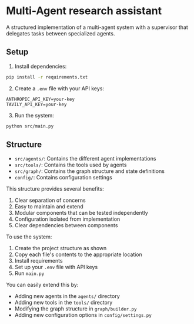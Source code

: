 # Multi-Agent research assistant

A structured implementation of a multi-agent system with a supervisor that delegates tasks between specialized agents.

## Setup

1. Install dependencies:

```bash
pip install -r requirements.txt
```

2. Create a `.env` file with your API keys:
```
ANTHROPIC_API_KEY=your-key
TAVILY_API_KEY=your-key
```

3. Run the system:

```bash
python src/main.py
```

## Structure

- `src/agents/`: Contains the different agent implementations
- `src/tools/`: Contains the tools used by agents
- `src/graph/`: Contains the graph structure and state definitions
- `config/`: Contains configuration settings

This structure provides several benefits:
1. Clear separation of concerns
2. Easy to maintain and extend
3. Modular components that can be tested independently
4. Configuration isolated from implementation
5. Clear dependencies between components

To use the system:
1. Create the project structure as shown
2. Copy each file's contents to the appropriate location
3. Install requirements
4. Set up your `.env` file with API keys
5. Run `main.py`

You can easily extend this by:
- Adding new agents in the `agents/` directory
- Adding new tools in the `tools/` directory
- Modifying the graph structure in `graph/builder.py`
- Adding new configuration options in `config/settings.py`
